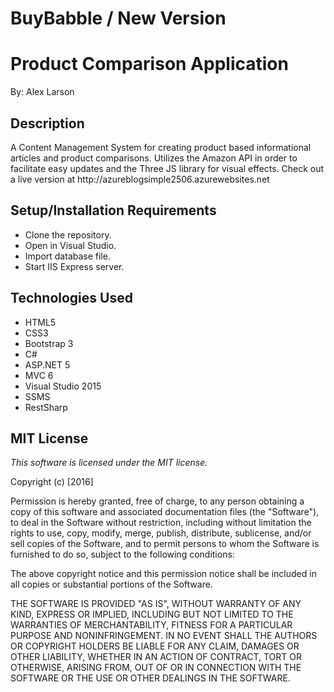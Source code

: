 # BuyBabble / New Version
# Product Comparison Application

By: Alex Larson

## Description

<p>A Content Management System for creating product based informational articles and product comparisons.  Utilizes the Amazon API in order to facilitate easy updates and the Three JS library for visual effects.  Check out a live version at http://azureblogsimple2506.azurewebsites.net</p>

## Setup/Installation Requirements
* Clone the repository.
* Open in Visual Studio.
* Import database file.
* Start IIS Express server.

## Technologies Used

* HTML5
* CSS3
* Bootstrap 3
* C#
* ASP.NET 5
* MVC 6
* Visual Studio 2015
* SSMS 
* RestSharp



## MIT License

*This software is licensed under the MIT license.*

Copyright (c) [2016]

Permission is hereby granted, free of charge, to any person obtaining a copy
of this software and associated documentation files (the "Software"), to deal
in the Software without restriction, including without limitation the rights
to use, copy, modify, merge, publish, distribute, sublicense, and/or sell
copies of the Software, and to permit persons to whom the Software is
furnished to do so, subject to the following conditions:

The above copyright notice and this permission notice shall be included in all
copies or substantial portions of the Software.

THE SOFTWARE IS PROVIDED "AS IS", WITHOUT WARRANTY OF ANY KIND, EXPRESS OR
IMPLIED, INCLUDING BUT NOT LIMITED TO THE WARRANTIES OF MERCHANTABILITY,
FITNESS FOR A PARTICULAR PURPOSE AND NONINFRINGEMENT. IN NO EVENT SHALL THE
AUTHORS OR COPYRIGHT HOLDERS BE LIABLE FOR ANY CLAIM, DAMAGES OR OTHER
LIABILITY, WHETHER IN AN ACTION OF CONTRACT, TORT OR OTHERWISE, ARISING FROM,
OUT OF OR IN CONNECTION WITH THE SOFTWARE OR THE USE OR OTHER DEALINGS IN THE
SOFTWARE.

